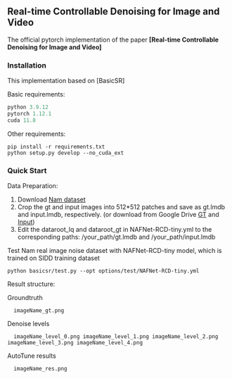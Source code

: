 
## Real-time Controllable Denoising for Image and Video

The official pytorch implementation of the paper **[Real-time Controllable Denoising for Image and Video]**


### Installation
This implementation based on [BasicSR] 

Basic requirements:
```python
python 3.9.12
pytorch 1.12.1
cuda 11.8
```
Other requirements:
```
pip install -r requirements.txt
python setup.py develop --no_cuda_ext
```
### Quick Start 
Data Preparation:
  1. Download [Nam dataset](https://shnnam.github.io/research/ccnoise/)
  2. Crop the gt and input images into 512*512 patches and save as gt.lmdb and input.lmdb, respectively. (or download from Google Drive [GT](https://drive.google.com/file/d/1Cyi5ZCjBPHixa8zE5YuUnjXvm9LBeQLI/view?usp=share_link) and [Input](https://drive.google.com/file/d/1aGmgGJupzNiseAOVD6CUoZOtg-kB3Usz/view?usp=sharing))
  3. Edit the dataroot_lq and dataroot_gt in NAFNet-RCD-tiny.yml to the corresponding paths: /your_path/gt.lmdb and /your_path/input.lmdb

Test Nam real image noise dataset with NAFNet-RCD-tiny model, which is trained on SIDD training dataset

```
python basicsr/test.py --opt options/test/NAFNet-RCD-tiny.yml
```

Result structure:

  Groundtruth

      imageName_gt.png 

  Denoise levels

      imageName_level_0.png imageName_level_1.png imageName_level_2.png imageName_level_3.png imageName_level_4.png 

  AutoTune results

      imageName_res.png


